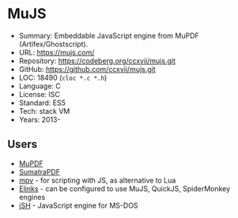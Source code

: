 # MuJS

* Summary:    Embeddable JavaScript engine from MuPDF (Artifex/Ghostscript).
* URL:        https://mujs.com/
* Repository: https://codeberg.org/ccxvii/mujs.git
* GitHub:     https://github.com/ccxvii/mujs.git
* LOC:        18490 (`cloc *.c *.h`)
* Language:   C
* License:    ISC
* Standard:   ES5
* Tech:       stack VM
* Years:      2013-

## Users

* [MuPDF](https://github.com/ArtifexSoftware/mupdf)
* [SumatraPDF](https://github.com/sumatrapdfreader/sumatrapdf)
* [mpv](https://github.com/mpv-player/mpv/blob/master/DOCS/man/javascript.rst) - for scripting with JS, as alternative to Lua
* [Elinks](https://github.com/rkd77/elinks) - can be configured to use MuJS, QuickJS, SpiderMonkey engines
* [jSH](https://github.com/SuperIlu/jSH) - JavaScript engine for MS-DOS
